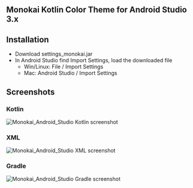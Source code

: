 ## Monokai Kotlin Color Theme for Android Studio 3.x

## Installation
  - Download settings_monokai.jar
  - In Android Studio find Import Settings, load the downloaded file
    - Win/Linux: File / Import Settings
    - Mac: Android Studio / Import Settings

## Screenshots

### Kotlin
![Monokai_Android_Studio Kotlin screenshot](https://raw.github.com/galonga/Monokai-Android-Studio/master/screen_kotlin.png)

### XML
![Monokai_Android_Studio XML screenshot](https://raw.github.com/galonga/Monokai-Android-Studio/master/screen_xml.png)

### Gradle
![Monokai_Android_Studio Gradle screenshot](https://raw.github.com/galonga/Monokai-Android-Studio/master/screen_gradle.png)
